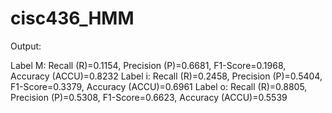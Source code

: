 # cisc436_HMM

Output:

Label M: Recall (R)=0.1154, Precision (P)=0.6681, F1-Score=0.1968, Accuracy (ACCU)=0.8232
Label i: Recall (R)=0.2458, Precision (P)=0.5404, F1-Score=0.3379, Accuracy (ACCU)=0.6961
Label o: Recall (R)=0.8805, Precision (P)=0.5308, F1-Score=0.6623, Accuracy (ACCU)=0.5539